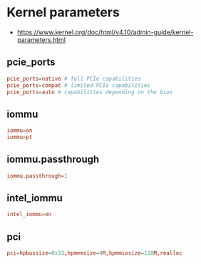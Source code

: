 # Kernel parameters

- <https://www.kernel.org/doc/html/v4.10/admin-guide/kernel-parameters.html>

## pcie_ports

```conf
pcie_ports=native # full PCIe capabilities
pcie_ports=compat # limited PCIe capabilities
pcie_ports=auto # capabilities depending on the bios
```

## iommu

```conf
iommu=on
iommu=pt
```

## iommu.passthrough

```conf
iommu.passthrough=1
```

## intel_iommu

```conf
intel_iommu=on
```

## pci

```conf
pci=hpbussize=0x33,hpmemsize=4M,hpmmiosize=128M,realloc
```
